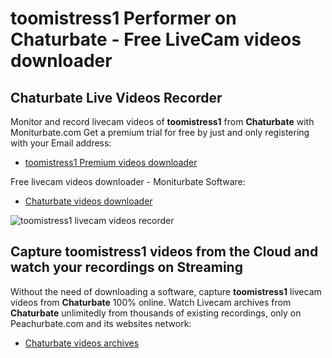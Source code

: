 # toomistress1 Performer on Chaturbate - Free LiveCam videos downloader

## Chaturbate Live Videos Recorder

Monitor and record livecam videos of **toomistress1** from **Chaturbate** with Moniturbate.com
Get a premium trial for free by just and only registering with your Email address:
* [toomistress1 Premium videos downloader](https://moniturbate.com/request-demo-licence-key.html)

Free livecam videos downloader - Moniturbate Software:
* [Chaturbate videos downloader](https://moniturbate.com/moniturbate-download-software.html)

![toomistress1 livecam videos recorder](https://peachurnet.com/templates/moniturbate-software.png)


## Capture toomistress1 videos from the Cloud and watch your recordings on Streaming

Without the need of downloading a software, capture **toomistress1** livecam videos from **Chaturbate** 100% online.
Watch Livecam archives from **Chaturbate** unlimitedly from thousands of existing recordings, only on Peachurbate.com and its websites network:
* [Chaturbate videos archives](https://peachurnet.com/)